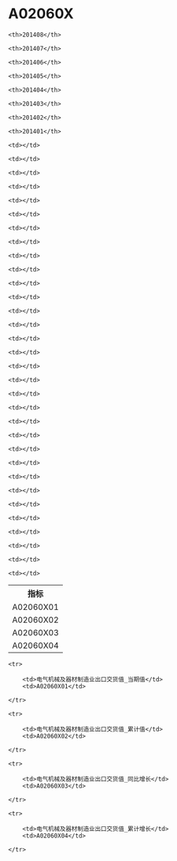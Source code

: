 A02060X
======


<table>

<tr>
    <th>指标</th>
    
    <th>201408</th>
    
    <th>201407</th>
    
    <th>201406</th>
    
    <th>201405</th>
    
    <th>201404</th>
    
    <th>201403</th>
    
    <th>201402</th>
    
    <th>201401</th>
    
</tr>


<tr>
    <td>A02060X01</td>
    
    <td></td>
    
    <td></td>
    
    <td></td>
    
    <td></td>
    
    <td></td>
    
    <td></td>
    
    <td></td>
    
    <td></td>
    

</tr>

<tr>
    <td>A02060X02</td>
    
    <td></td>
    
    <td></td>
    
    <td></td>
    
    <td></td>
    
    <td></td>
    
    <td></td>
    
    <td></td>
    
    <td></td>
    

</tr>

<tr>
    <td>A02060X03</td>
    
    <td></td>
    
    <td></td>
    
    <td></td>
    
    <td></td>
    
    <td></td>
    
    <td></td>
    
    <td></td>
    
    <td></td>
    

</tr>

<tr>
    <td>A02060X04</td>
    
    <td></td>
    
    <td></td>
    
    <td></td>
    
    <td></td>
    
    <td></td>
    
    <td></td>
    
    <td></td>
    
    <td></td>
    

</tr>


</table>

<table>
    
    <tr>

        <td>电气机械及器材制造业出口交货值_当期值</td>
        <td>A02060X01</td>

    </tr>
    
    <tr>

        <td>电气机械及器材制造业出口交货值_累计值</td>
        <td>A02060X02</td>

    </tr>
    
    <tr>

        <td>电气机械及器材制造业出口交货值_同比增长</td>
        <td>A02060X03</td>

    </tr>
    
    <tr>

        <td>电气机械及器材制造业出口交货值_累计增长</td>
        <td>A02060X04</td>

    </tr>
    
</table>